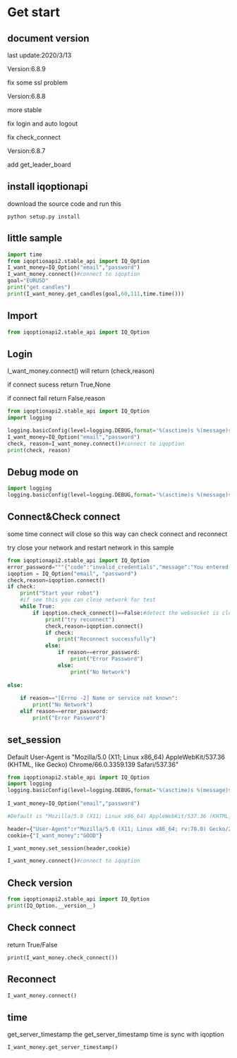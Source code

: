 # Get start

## document version

last update:2020/3/13

Version:6.8.9

fix some ssl problem

Version:6.8.8

more stable 

fix login and auto logout

fix check_connect

Version:6.8.7

add get_leader_board
 

## install iqoptionapi

download the source code and run this

```
python setup.py install
```
## little sample

```python
import time
from iqoptionapi2.stable_api import IQ_Option
I_want_money=IQ_Option("email","password")
I_want_money.connect()#connect to iqoption
goal="EURUSD"
print("get candles")
print(I_want_money.get_candles(goal,60,111,time.time()))
```

## Import

```python
from iqoptionapi2.stable_api import IQ_Option
```
## Login

I_want_money.connect() will return (check,reason)

if connect sucess return True,None

if connect fail return False,reason

```python
from iqoptionapi2.stable_api import IQ_Option
import logging

logging.basicConfig(level=logging.DEBUG,format='%(asctime)s %(message)s')
I_want_money=IQ_Option("email","password")
check, reason=I_want_money.connect()#connect to iqoption
print(check, reason)
```
## Debug mode on

```python
import logging
logging.basicConfig(level=logging.DEBUG,format='%(asctime)s %(message)s')
```
 
## Connect&Check connect

some time connect will close so this way can check connect and reconnect

try close your network and restart network in this sample

```python
from iqoptionapi2.stable_api import IQ_Option
error_password="""{"code":"invalid_credentials","message":"You entered the wrong credentials. Please check that the login/password is correct."}"""
iqoption = IQ_Option("email", "password")
check,reason=iqoption.connect()
if check:
    print("Start your robot")
    #if see this you can close network for test
    while True: 
        if iqoption.check_connect()==False:#detect the websocket is close
            print("try reconnect")
            check,reason=iqoption.connect()         
            if check:
                print("Reconnect successfully")
            else:
                if reason==error_password:
                    print("Error Password")
                else:
                    print("No Network")
        
else:
    
    if reason=="[Errno -2] Name or service not known":
        print("No Network")
    elif reason==error_password:
        print("Error Password")
```
## set_session

Default User-Agent is "Mozilla/5.0 (X11; Linux x86_64) AppleWebKit/537.36 (KHTML, like Gecko) Chrome/66.0.3359.139 Safari/537.36"

```python
from iqoptionapi2.stable_api import IQ_Option
import logging
logging.basicConfig(level=logging.DEBUG,format='%(asctime)s %(message)s')
 
I_want_money=IQ_Option("email","password")

#Default is "Mozilla/5.0 (X11; Linux x86_64) AppleWebKit/537.36 (KHTML, like Gecko) Chrome/66.0.3359.139 Safari/537.36"

header={"User-Agent":r"Mozilla/5.0 (X11; Linux x86_64; rv:70.0) Gecko/20100101 Firefox/70.0"}
cookie={"I_want_money":"GOOD"}

I_want_money.set_session(header,cookie)

I_want_money.connect()#connect to iqoption
```

## Check version

```python
from iqoptionapi2.stable_api import IQ_Option
print(IQ_Option.__version__)
```

## Check connect

return True/False
```
print(I_want_money.check_connect())
```

## Reconnect

```python
I_want_money.connect()
```

## time

get_server_timestamp
the get_server_timestamp time is sync with iqoption

```python
I_want_money.get_server_timestamp()
```
 